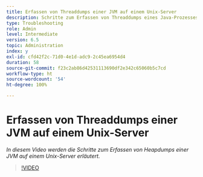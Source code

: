 ```yaml
---
title: Erfassen von Threaddumps einer JVM auf einem Unix-Server
description: Schritte zum Erfassen von Threaddumps eines Java-Prozesses auf einem Unix-Server
type: Troubleshooting
role: Admin
level: Intermediate
version: 6.5
topic: Administration
index: y
exl-id: cfd42f2c-71d0-4e1d-adc9-2c45ea6954d4
duration: 58
source-git-commit: f23c2ab86d42531113690df2e342c65060b5c7cd
workflow-type: ht
source-wordcount: '54'
ht-degree: 100%

---
```


# Erfassen von Threaddumps einer JVM auf einem Unix-Server

*In diesem Video werden die Schritte zum Erfassen von Heapdumps einer JVM auf einem Unix-Server erläutert.*

>[!VIDEO](https://video.tv.adobe.com/v/335492?quality=12&learn=on)
